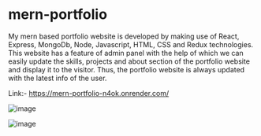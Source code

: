 # mern-portfolio
My mern based portfolio website is developed by making use of React, Express, MongoDb, Node, Javascript, HTML, CSS and Redux technologies. This website has a feature of admin panel with the help of which we can easily update the skills, projects and about section of the portfolio website and display it to the visitor. Thus, the portfolio website is always updated with the latest info of the user.

Link:- https://mern-portfolio-n4ok.onrender.com/

![image](https://github.com/srijan2498/mern-portfolio/assets/47470062/bf76de5e-46be-4f3b-ada7-b6083c0021d2)

![image](https://github.com/srijan2498/mern-portfolio/assets/47470062/99afb72a-781a-4ef5-bd73-2ee5ad5b725f)
